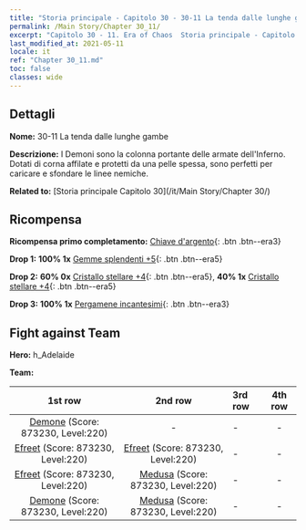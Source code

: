 ```yaml
---
title: "Storia principale - Capitolo 30 - 30-11 La tenda dalle lunghe gambe"
permalink: /Main Story/Chapter 30_11/
excerpt: "Capitolo 30 - 11. Era of Chaos  Storia principale - Capitolo 30_11. 30-11 La tenda dalle lunghe gambe"
last_modified_at: 2021-05-11
locale: it
ref: "Chapter 30_11.md"
toc: false
classes: wide
---
```


## Dettagli

 **Nome:** 30-11 La tenda dalle lunghe gambe

 **Descrizione:** I Demoni sono la colonna portante delle armate dell'Inferno. Dotati di corna affilate e protetti da una pelle spessa, sono perfetti per caricare e sfondare le linee nemiche.

 **Related to:** [Storia principale Capitolo 30](/it/Main Story/Chapter 30/)

## Ricompensa

 **Ricompensa primo completamento:** [Chiave d'argento](/ItemsIT/con_693/){: .btn .btn--era3}

 **Drop 1:** **100% 1x** [Gemme splendenti +5](/ItemsIT/mat_100/){: .btn .btn--era5}

 **Drop 2:** **60% 0x** [Cristallo stellare +4](/ItemsIT/mat_94/){: .btn .btn--era5}, **40% 1x** [Cristallo stellare +4](/ItemsIT/mat_94/){: .btn .btn--era5}

 **Drop 3:** **100% 1x** [Pergamene incantesimi](/ItemsIT/con_694/){: .btn .btn--era3}


## Fight against Team
 **Hero:** h_Adelaide

 **Team:**


  | 1st row | 2nd row | 3rd row | 4th row |
  |:----:|:----:|:----|:----:|
  | [Demone](/it/units/Demon/) (Score: 873230, Level:220)  | - | - | - |
  | [Efreet](/it/units/Efreeti/) (Score: 873230, Level:220)  | [Efreet](/it/units/Efreeti/) (Score: 873230, Level:220)  | - | - |
  | [Efreet](/it/units/Efreeti/) (Score: 873230, Level:220)  | [Medusa](/it/units/Medusa/) (Score: 873230, Level:220)  | - | - |
  | [Demone](/it/units/Demon/) (Score: 873230, Level:220)  | [Medusa](/it/units/Medusa/) (Score: 873230, Level:220)  | - | - |


